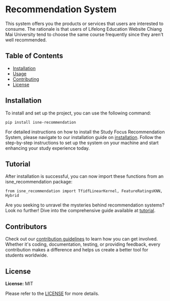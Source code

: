 # Recommendation System

This system offers you the products or services that users are interested to consume. The rationale is that users of Lifelong Education Website Chiang Mai University tend to choose the same course frequently since they aren't well recommended.

## Table of Contents

- [Installation](#installation)
- [Usage](#tutorial)
- [Contributing](#contributors)
- [License](#license)

## Installation

To install and set up the project, you can use the following command:
```
pip install isne-recommendation
```

For detailed instructions on how to install the Study Focus Recommendation System, please navigate to our installation guide on [installation](https://docs.isne-recommendation.com/get-started/installation). Follow the step-by-step instructions to set up the system on your machine and start enhancing your study experience today.

## Tutorial

After installation is successful, you can now import these functions from an isne_recommendation package:

```
from isne_recommendation import TfidfLinearKernel, FeatureRatingsKNN, Hybrid
```

Are you seeking to unravel the mysteries behind recommendation systems? Look no further! Dive into the comprehensive guide available at [tutorial](https://docs.isne-recommendation.com/get-started/tutorial).

## Contributors

Check out our [contribution guidelines](https://docs.isne-recommendation.com/contributors) to learn how you can get involved. Whether it's coding, documentation, testing, or providing feedback, every contribution makes a difference and helps us create a better tool for students worldwide.

## License

**License:** MIT

Please refer to the [LICENSE](https://docs.isne-recommendation.com/license) for more details.
